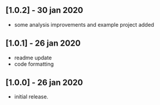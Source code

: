 ## [1.0.2] - 30 jan 2020
* some analysis improvements and example project added

## [1.0.1] - 26 jan 2020
* readme update
* code formatting

## [1.0.0] - 26 jan 2020

* initial release.
